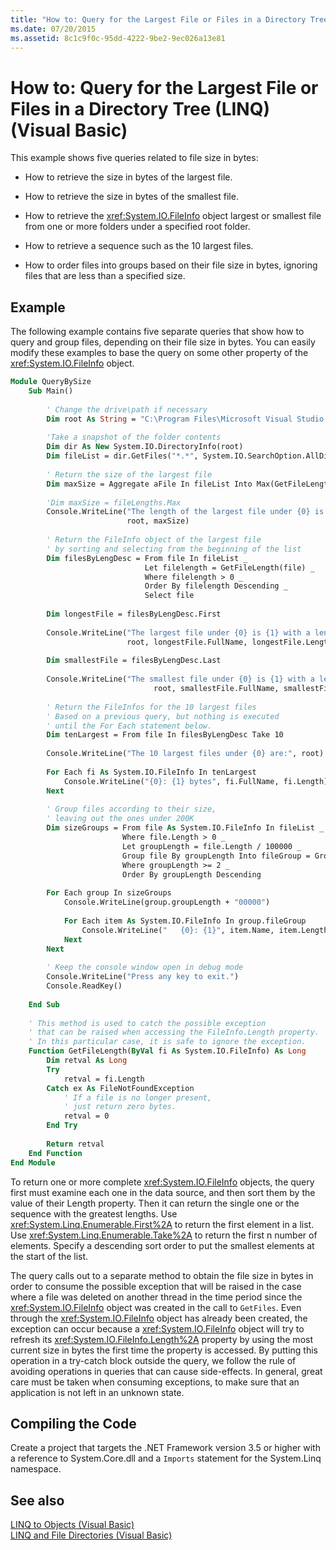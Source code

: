 ```yaml
---
title: "How to: Query for the Largest File or Files in a Directory Tree (LINQ) (Visual Basic)"
ms.date: 07/20/2015
ms.assetid: 8c1c9f0c-95dd-4222-9be2-9ec026a13e81
---
```

# How to: Query for the Largest File or Files in a Directory Tree (LINQ) (Visual Basic)
This example shows five queries related to file size in bytes:  
  
-   How to retrieve the size in bytes of the largest file.  
  
-   How to retrieve the size in bytes of the smallest file.  
  
-   How to retrieve the <xref:System.IO.FileInfo> object largest or smallest file from one or more folders under a specified root folder.  
  
-   How to retrieve a sequence such as the 10 largest files.  
  
-   How to order files into groups based on their file size in bytes, ignoring files that are less than a specified size.  
  
## Example  
 The following example contains five separate queries that show how to query and group files, depending on their file size in bytes. You can easily modify these examples to base the query on some other property of the <xref:System.IO.FileInfo> object.  
  
```vb  
Module QueryBySize  
    Sub Main()  
  
        ' Change the drive\path if necessary  
        Dim root As String = "C:\Program Files\Microsoft Visual Studio 9.0"  
  
        'Take a snapshot of the folder contents  
        Dim dir As New System.IO.DirectoryInfo(root)  
        Dim fileList = dir.GetFiles("*.*", System.IO.SearchOption.AllDirectories)  
  
        ' Return the size of the largest file  
        Dim maxSize = Aggregate aFile In fileList Into Max(GetFileLength(aFile))  
  
        'Dim maxSize = fileLengths.Max  
        Console.WriteLine("The length of the largest file under {0} is {1}", _  
                          root, maxSize)  
  
        ' Return the FileInfo object of the largest file  
        ' by sorting and selecting from the beginning of the list  
        Dim filesByLengDesc = From file In fileList _  
                              Let filelength = GetFileLength(file) _  
                              Where filelength > 0 _  
                              Order By filelength Descending _  
                              Select file  
  
        Dim longestFile = filesByLengDesc.First  
  
        Console.WriteLine("The largest file under {0} is {1} with a length of {2} bytes", _  
                          root, longestFile.FullName, longestFile.Length)  
  
        Dim smallestFile = filesByLengDesc.Last  
  
        Console.WriteLine("The smallest file under {0} is {1} with a length of {2} bytes", _  
                                root, smallestFile.FullName, smallestFile.Length)  
  
        ' Return the FileInfos for the 10 largest files  
        ' Based on a previous query, but nothing is executed  
        ' until the For Each statement below.  
        Dim tenLargest = From file In filesByLengDesc Take 10  
  
        Console.WriteLine("The 10 largest files under {0} are:", root)  
  
        For Each fi As System.IO.FileInfo In tenLargest  
            Console.WriteLine("{0}: {1} bytes", fi.FullName, fi.Length)  
        Next  
  
        ' Group files according to their size,  
        ' leaving out the ones under 200K  
        Dim sizeGroups = From file As System.IO.FileInfo In fileList _  
                         Where file.Length > 0 _  
                         Let groupLength = file.Length / 100000 _  
                         Group file By groupLength Into fileGroup = Group _  
                         Where groupLength >= 2 _  
                         Order By groupLength Descending  
  
        For Each group In sizeGroups  
            Console.WriteLine(group.groupLength + "00000")  
  
            For Each item As System.IO.FileInfo In group.fileGroup  
                Console.WriteLine("   {0}: {1}", item.Name, item.Length)  
            Next  
        Next  
  
        ' Keep the console window open in debug mode  
        Console.WriteLine("Press any key to exit.")  
        Console.ReadKey()  
  
    End Sub  
  
    ' This method is used to catch the possible exception  
    ' that can be raised when accessing the FileInfo.Length property.  
    ' In this particular case, it is safe to ignore the exception.  
    Function GetFileLength(ByVal fi As System.IO.FileInfo) As Long  
        Dim retval As Long  
        Try  
            retval = fi.Length  
        Catch ex As FileNotFoundException  
            ' If a file is no longer present,  
            ' just return zero bytes.   
            retval = 0  
        End Try  
  
        Return retval  
    End Function  
End Module  
```  
  
 To return one or more complete <xref:System.IO.FileInfo> objects, the query first must examine each one in the data source, and then sort them by the value of their Length property. Then it can return the single one or the sequence with the greatest lengths. Use <xref:System.Linq.Enumerable.First%2A> to return the first element in a list. Use <xref:System.Linq.Enumerable.Take%2A> to return the first n number of elements. Specify a descending sort order to put the smallest elements at the start of the list.  
  
 The query calls out to a separate method to obtain the file size in bytes in order to consume the possible exception that will be raised in the case where a file was deleted on another thread in the time period since the <xref:System.IO.FileInfo> object was created in the call to `GetFiles`. Even through the <xref:System.IO.FileInfo> object has already been created, the exception can occur because a <xref:System.IO.FileInfo> object will try to refresh its <xref:System.IO.FileInfo.Length%2A> property by using the most current size in bytes the first time the property is accessed. By putting this operation in a try-catch block outside the query, we follow the rule of avoiding operations in queries that can cause side-effects. In general, great care must be taken when consuming exceptions, to make sure that an application is not left in an unknown state.  
  
## Compiling the Code  
 Create a project that targets the .NET Framework version 3.5 or higher with a reference to System.Core.dll and a `Imports` statement for the System.Linq namespace.  
  
## See also
 [LINQ to Objects (Visual Basic)](../../../../visual-basic/programming-guide/concepts/linq/linq-to-objects.md)  
 [LINQ and File Directories (Visual Basic)](../../../../visual-basic/programming-guide/concepts/linq/linq-and-file-directories.md)
